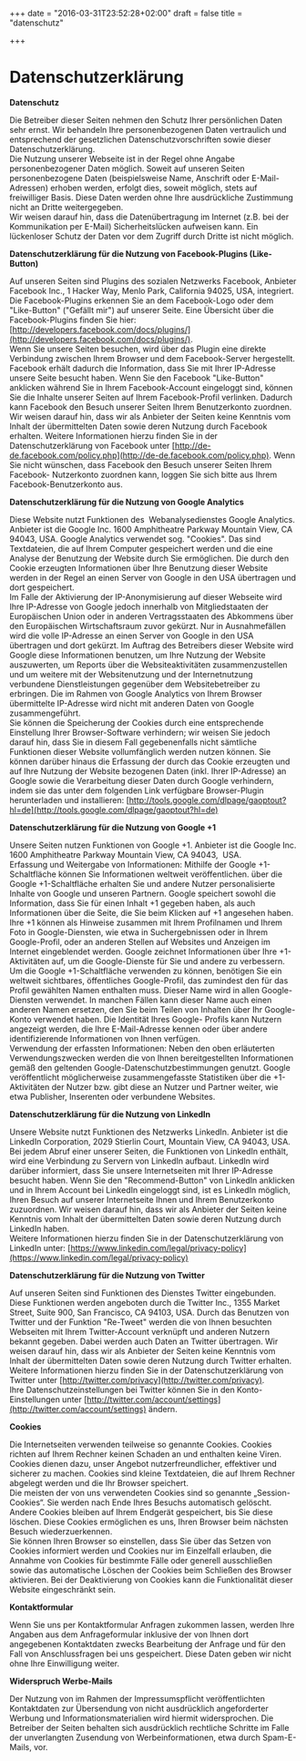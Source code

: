 +++
date = "2016-03-31T23:52:28+02:00"
draft = false
title = "datenschutz"

+++

# Datenschutzerklärung

**Datenschutz**

Die Betreiber dieser Seiten nehmen den Schutz Ihrer persönlichen Daten sehr ernst. Wir behandeln Ihre personenbezogenen Daten vertraulich und entsprechend der gesetzlichen Datenschutzvorschriften sowie dieser Datenschutzerklärung.  
Die Nutzung unserer Webseite ist in der Regel ohne Angabe personenbezogener Daten möglich. Soweit auf unseren Seiten personenbezogene Daten (beispielsweise Name, Anschrift oder E-Mail-Adressen) erhoben werden, erfolgt dies, soweit möglich, stets auf freiwilliger Basis. Diese Daten werden ohne Ihre ausdrückliche Zustimmung nicht an Dritte weitergegeben.  
Wir weisen darauf hin, dass die Datenübertragung im Internet (z.B. bei der Kommunikation per E-Mail) Sicherheitslücken aufweisen kann. Ein lückenloser Schutz der Daten vor dem Zugriff durch Dritte ist nicht möglich.

**Datenschutzerklärung für die Nutzung von Facebook-Plugins (Like-Button)**  

Auf unseren Seiten sind Plugins des sozialen Netzwerks Facebook, Anbieter Facebook Inc., 1 Hacker Way, Menlo Park, California 94025, USA, integriert. Die Facebook-Plugins erkennen Sie an dem Facebook-Logo oder dem "Like-Button" ("Gefällt mir") auf unserer Seite. Eine Übersicht über die Facebook-Plugins finden Sie hier: [http://developers.facebook.com/docs/plugins/](http://developers.facebook.com/docs/plugins/).  
Wenn Sie unsere Seiten besuchen, wird über das Plugin eine direkte Verbindung zwischen Ihrem Browser und dem Facebook-Server hergestellt. Facebook erhält dadurch die Information, dass Sie mit Ihrer IP-Adresse unsere Seite besucht haben. Wenn Sie den Facebook "Like-Button" anklicken während Sie in Ihrem Facebook-Account eingeloggt sind, können Sie die Inhalte unserer Seiten auf Ihrem Facebook-Profil verlinken. Dadurch kann Facebook den Besuch unserer Seiten Ihrem Benutzerkonto zuordnen. Wir weisen darauf hin, dass wir als Anbieter der Seiten keine Kenntnis vom Inhalt der übermittelten Daten sowie deren Nutzung durch Facebook erhalten. Weitere Informationen hierzu finden Sie in der Datenschutzerklärung von Facebook unter [http://de-de.facebook.com/policy.php](http://de-de.facebook.com/policy.php). Wenn Sie nicht wünschen, dass Facebook den Besuch unserer Seiten Ihrem Facebook- Nutzerkonto zuordnen kann, loggen Sie sich bitte aus Ihrem Facebook-Benutzerkonto aus.

**Datenschutzerklärung für die Nutzung von Google Analytics**

Diese Website nutzt Funktionen des  Webanalysedienstes Google Analytics. Anbieter ist die Google Inc. 1600 Amphitheatre Parkway Mountain View, CA 94043, USA. Google Analytics verwendet sog. "Cookies". Das sind Textdateien, die auf Ihrem Computer gespeichert werden und die eine Analyse der Benutzung der Website durch Sie ermöglichen. Die durch den Cookie erzeugten Informationen über Ihre Benutzung dieser Website werden in der Regel an einen Server von Google in den USA übertragen und dort gespeichert.  
Im Falle der Aktivierung der IP-Anonymisierung auf dieser Webseite wird Ihre IP-Adresse von Google jedoch innerhalb von Mitgliedstaaten der Europäischen Union oder in anderen Vertragsstaaten des Abkommens über den Europäischen Wirtschaftsraum zuvor gekürzt. Nur in Ausnahmefällen wird die volle IP-Adresse an einen Server von Google in den USA übertragen und dort gekürzt. Im Auftrag des Betreibers dieser Website wird Google diese Informationen benutzen, um Ihre Nutzung der Website auszuwerten, um Reports über die Websiteaktivitäten zusammenzustellen und um weitere mit der Websitenutzung und der Internetnutzung verbundene Dienstleistungen gegenüber dem Websitebetreiber zu erbringen. Die im Rahmen von Google Analytics von Ihrem Browser übermittelte IP-Adresse wird nicht mit anderen Daten von Google zusammengeführt.  
Sie können die Speicherung der Cookies durch eine entsprechende Einstellung Ihrer Browser-Software verhindern; wir weisen Sie jedoch darauf hin, dass Sie in diesem Fall gegebenenfalls nicht sämtliche Funktionen dieser Website vollumfänglich werden nutzen können. Sie können darüber hinaus die Erfassung der durch das Cookie erzeugten und auf Ihre Nutzung der Website bezogenen Daten (inkl. Ihrer IP-Adresse) an Google sowie die Verarbeitung dieser Daten durch Google verhindern, indem sie das unter dem folgenden Link verfügbare Browser-Plugin herunterladen und installieren: [http://tools.google.com/dlpage/gaoptout?hl=de](http://tools.google.com/dlpage/gaoptout?hl=de)

**Datenschutzerklärung für die Nutzung von Google +1**

Unsere Seiten nutzen Funktionen von Google +1. Anbieter ist die Google Inc. 1600 Amphitheatre Parkway Mountain View, CA 94043,  USA.  
Erfassung und Weitergabe von Informationen: Mithilfe der Google +1-Schaltfläche können Sie Informationen weltweit veröffentlichen. über die Google +1-Schaltfläche erhalten Sie und andere Nutzer personalisierte Inhalte von Google und unseren Partnern. Google speichert sowohl die Information, dass Sie für einen Inhalt +1 gegeben haben, als auch Informationen über die Seite, die Sie beim Klicken auf +1 angesehen haben. Ihre +1 können als Hinweise zusammen mit Ihrem Profilnamen und Ihrem Foto in Google-Diensten, wie etwa in Suchergebnissen oder in Ihrem Google-Profil, oder an anderen Stellen auf Websites und Anzeigen im Internet eingeblendet werden. Google zeichnet Informationen über Ihre +1-Aktivitäten auf, um die Google-Dienste für Sie und andere zu verbessern. Um die Google +1-Schaltfläche verwenden zu können, benötigen Sie ein weltweit sichtbares, öffentliches Google-Profil, das zumindest den für das Profil gewählten Namen enthalten muss. Dieser Name wird in allen Google-Diensten verwendet. In manchen Fällen kann dieser Name auch einen anderen Namen ersetzen, den Sie beim Teilen von Inhalten über Ihr Google-Konto verwendet haben. Die Identität Ihres Google- Profils kann Nutzern angezeigt werden, die Ihre E-Mail-Adresse kennen oder über andere identifizierende Informationen von Ihnen verfügen.  
Verwendung der erfassten Informationen: Neben den oben erläuterten Verwendungszwecken werden die von Ihnen bereitgestellten Informationen gemäß den geltenden Google-Datenschutzbestimmungen genutzt. Google veröffentlicht möglicherweise zusammengefasste Statistiken über die +1-Aktivitäten der Nutzer bzw. gibt diese an Nutzer und Partner weiter, wie etwa Publisher, Inserenten oder verbundene Websites.

**Datenschutzerklärung für die Nutzung von LinkedIn**

Unsere Website nutzt Funktionen des Netzwerks LinkedIn. Anbieter ist die LinkedIn Corporation, 2029 Stierlin Court, Mountain View, CA 94043, USA. Bei jedem Abruf einer unserer Seiten, die Funktionen von LinkedIn enthält, wird eine Verbindung zu Servern von LinkedIn aufbaut. LinkedIn wird darüber informiert, dass Sie unsere Internetseiten mit Ihrer IP-Adresse besucht haben. Wenn Sie den "Recommend-Button" von LinkedIn anklicken und in Ihrem Account bei LinkedIn eingeloggt sind, ist es LinkedIn möglich, Ihren Besuch auf unserer Internetseite Ihnen und Ihrem Benutzerkonto zuzuordnen. Wir weisen darauf hin, dass wir als Anbieter der Seiten keine Kenntnis vom Inhalt der übermittelten Daten sowie deren Nutzung durch LinkedIn haben.  
Weitere Informationen hierzu finden Sie in der Datenschutzerklärung von LinkedIn unter: [https://www.linkedin.com/legal/privacy-policy](https://www.linkedin.com/legal/privacy-policy)

**Datenschutzerklärung für die Nutzung von Twitter**

Auf unseren Seiten sind Funktionen des Dienstes Twitter eingebunden. Diese Funktionen werden angeboten durch die Twitter Inc., 1355 Market Street, Suite 900, San Francisco, CA 94103, USA. Durch das Benutzen von Twitter und der Funktion "Re-Tweet" werden die von Ihnen besuchten Webseiten mit Ihrem Twitter-Account verknüpft und anderen Nutzern bekannt gegeben. Dabei werden auch Daten an Twitter übertragen. Wir weisen darauf hin, dass wir als Anbieter der Seiten keine Kenntnis vom Inhalt der übermittelten Daten sowie deren Nutzung durch Twitter erhalten. Weitere Informationen hierzu finden Sie in der Datenschutzerklärung von Twitter unter [http://twitter.com/privacy](http://twitter.com/privacy).  
Ihre Datenschutzeinstellungen bei Twitter können Sie in den Konto-Einstellungen unter [http://twitter.com/account/settings](http://twitter.com/account/settings) ändern.

**Cookies**

Die Internetseiten verwenden teilweise so genannte Cookies. Cookies richten auf Ihrem Rechner keinen Schaden an und enthalten keine Viren. Cookies dienen dazu, unser Angebot nutzerfreundlicher, effektiver und sicherer zu machen. Cookies sind kleine Textdateien, die auf Ihrem Rechner abgelegt werden und die Ihr Browser speichert.  
Die meisten der von uns verwendeten Cookies sind so genannte „Session-Cookies“. Sie werden nach Ende Ihres Besuchs automatisch gelöscht. Andere Cookies bleiben auf Ihrem Endgerät gespeichert, bis Sie diese löschen. Diese Cookies ermöglichen es uns, Ihren Browser beim nächsten Besuch wiederzuerkennen.  
Sie können Ihren Browser so einstellen, dass Sie über das Setzen von Cookies informiert werden und Cookies nur im Einzelfall erlauben, die Annahme von Cookies für bestimmte Fälle oder generell ausschließen sowie das automatische Löschen der Cookies beim Schließen des Browser aktivieren. Bei der Deaktivierung von Cookies kann die Funktionalität dieser Website eingeschränkt sein.

**Kontaktformular**

Wenn Sie uns per Kontaktformular Anfragen zukommen lassen, werden Ihre Angaben aus dem Anfrageformular inklusive der von Ihnen dort angegebenen Kontaktdaten zwecks Bearbeitung der Anfrage und für den Fall von Anschlussfragen bei uns gespeichert. Diese Daten geben wir nicht ohne Ihre Einwilligung weiter.

**Widerspruch Werbe-Mails**

Der Nutzung von im Rahmen der Impressumspflicht veröffentlichten Kontaktdaten zur Übersendung von nicht ausdrücklich angeforderter Werbung und Informationsmaterialien wird hiermit widersprochen. Die Betreiber der Seiten behalten sich ausdrücklich rechtliche Schritte im Falle der unverlangten Zusendung von Werbeinformationen, etwa durch Spam-E-Mails, vor.  
